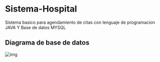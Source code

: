 # Sistema-Hospital
Sistema basico para agendamiento de citas con lenguaje de programacion JAVA Y Base de datos MYSQL


## Diagrama de base de datos

![img](https://i.imgur.com/hLD5sXE.png)


